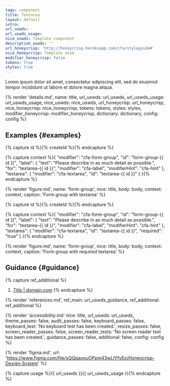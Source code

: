 ```yaml
---
tags: component
title: Textarea
layout: default
intro:
url_uswds:
url_uswds_usage:
nice_uswds: Template component
description_uswds: ''
url_honeycrisp: 'http://honeycrisp.herokuapp.com/cfa/styleguide#'
nice_honeycrisp: Template atom
modifier_honeycrisp: false
tokens: true
styles: true
---
```


<!-- INTRO -->

Lorem ipsum dolor sit amet, consectetur adipiscing elit, sed do eiusmod tempor incididunt ut labore et dolore magna aliqua.

<!-- DETAILS -->

{% render 'details.md',
  name: title,
  url_uswds: url_uswds,
  url_uswds_usage: url_uswds_usage,
  nice_uswds: nice_uswds,
  url_honeycrisp: url_honeycrisp,
  nice_honeycrisp: nice_honeycrisp,
  tokens: tokens,
  styles: styles,
  modifier_honeycrisp: modifier_honeycrisp,
  dictionary: dictionary,
  config: config %}

<!-- EXAMPLES -->

## Examples {#examples}

{% capture id %}{% createId %}{% endcapture %}

{% capture context %}{
  "modifier": "cfa-form-group",
  "id": "form-group-{{ id }}",
  "label": {
    "text": "Please describe in as much detail as possible.",
    "for": "textarea-{{ id }}",
    "modifier": "cfa-label",
    "modifierHint": "cfa-hint"
  },
  "textarea": {
    "modifier": "cfa-textarea",
    "id": "textarea-{{ id }}"
  }
}{% endcapture %}

{% render 'figure.md', name: 'form-group', nice: title, body: body, context: context, caption: 'Form group with textarea' %}

{% capture id %}{% createId %}{% endcapture %}

{% capture context %}{
  "modifier": "cfa-form-group",
  "id": "form-group-{{ id }}",
  "label": {
    "text": "Please describe in as much detail as possible.",
    "for": "textarea-{{ id }}",
    "modifier": "cfa-label",
    "modifierHint": "cfa-hint"
  },
  "textarea": {
    "modifier": "cfa-textarea",
    "id": "textarea-{{ id }}",
    "required": "true"
  }
}{% endcapture %}

{% render 'figure.md', name: 'form-group', nice: title, body: body, context: context, caption: 'Form group with required textarea' %}

<!-- GUIDANCE -->

## Guidance {#guidance}

{% capture ref_additional %}
1. <a href="#" target="_blank" rel="noopener nofollow" class="usa-link--external"><cite>Title</cite> | domain.com</a>
{% endcapture %}

{% render 'references.md', ref_main: url_uswds_guidance, ref_additional: ref_additional %}

<!-- ACCESSIBILITY -->

{% render 'accessibility.md'
  nice: title,
  url_uswds: url_uswds,
  theme_passes: false,
  audit_passes: false,
  keyboard_passes: false,
  keyboard_test: 'No keyboard test has been created.',
  resize_passes: false,
  screen_reader_passes: false,
  screen_reader_tests: 'No screen reader test has been created.',
  guidance_passes: false,
  additional: false,
  config: config %}

<!-- DESIGN -->

{% render 'figma.md', url: 'https://www.figma.com/file/sQQqaoeuOPpm43wLlYfyEo/Honeycrisp-Design-System' %}

<!-- SOURCE -->

{% capture usage %}{{ url_uswds }}{{ url_uswds_usage }}{% endcapture %}
<!-- render 'source.md', name: '{{ name }}', nice: title, theme: '$theme-{{ setting }}: {{ value }}', usage: usage, config: config -->

